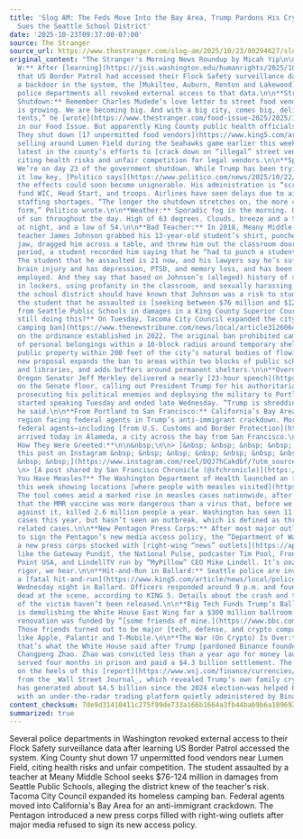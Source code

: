 ```yaml
---
title: 'Slog AM: The Feds Move Into the Bay Area, Trump Pardons His Crypto Bro, Ex-Student
  Sues the Seattle School District'
date: '2025-10-23T09:37:00-07:00'
source: The Stranger
source_url: https://www.thestranger.com/slog-am/2025/10/23/80294627/slog-am-the-feds-move-into-the-bay-area-trump-pardons-his-crypto-bro-ex-student-sues-the-seattle-school-district
original_content: "The Stranger's Morning News Roundup by Micah Yip\n\n**Rare Cop
  W:** After [learning](https://jsis.washington.edu/humanrights/2025/10/21/leaving-the-door-wide-open/)
  that US Border Patrol had accessed their Flock Safety surveillance data through
  a backdoor in the system, the [Mukilteo, Auburn, Renton and Lakewood](https://www.seattletimes.com/seattle-news/law-justice/feds-searched-flock-security-systems-at-18-wa-police-agencies-report/)
  police departments all revoked external access to that data.\n\n**Street Vendor
  Shutdown:** Remember Charles Mudede’s love letter to street food vendors? “Seattle
  is growing. We are becoming big. And with a big city, comes big, delicious food
  tents,” he [wrote](https://www.thestranger.com/food-issue-2025/2025/10/03/80267011/big-city-big-street-food)
  in our Food Issue. But apparently King County public health officials didn’t listen.
  They shut down [17 unpermitted food vendors](https://www.king5.com/article/news/local/seattle/public-health-closes-13-unpermitted-food-vendors-operating-lumen-field-seattle/281-cbc51573-9b7c-4cd5-a228-87e95a1139ea)
  selling around Lumen Field during the Seahawks game earlier this week. It’s the
  latest in the county’s efforts to [crack down on “illegal” street vending](https://www.king5.com/article/news/local/seattle/king-county-illegal-food-cart-crack-down/281-e4dfce1d-26fb-40eb-99cf-d19ed06ba97d),
  citing health risks and unfair competition for legal vendors.\n\n**Speaking of Shutdown:**
  We’re on day 23 of the government shutdown. While Trump has been trying to keep
  it low key, [Politico says](https://www.politico.com/news/2025/10/22/the-longer-the-shutdown-lasts-the-harder-it-is-to-mask-00618958)
  the effects could soon become unignorable. His administration is “scrambling” to
  fund WIC, Head Start, and troops. Airlines have seen delays due to air traffic control
  staffing shortages. “The longer the shutdown stretches on, the more cracks will
  form,” Politico wrote.\n\n**Weather:** Sporadic fog in the morning. Clouds and breaks
  of sun throughout the day. High of 63 degrees. Clouds, breeze and a touch of rain
  at night, and a low of 54.\n\n**Bad Teacher:** In 2018, Meany Middle School math
  teacher James Johnson grabbed his 13-year-old student’s shirt, punched him in the
  jaw, dragged him across a table, and threw him out the classroom door. The next
  period, a student recorded him saying that he “had to punch a student in the face.”
  The student that he assaulted is 21 now, and his lawyers say he’s suffered a traumatic
  brain injury and has depression, PTSD, and memory loss, and has been unable to stay
  employed. And they say that based on Johnson’s (alleged) history of shoving kids
  in lockers, using profanity in the classroom, and sexually harassing teenage girls,
  the school district should have known that Johnson was a risk to students. So now,
  the student that he assaulted is [seeking between $76 million and $124 million](https://www.seattletimes.com/education-lab/seattle-student-punched-by-teacher-seeks-millions-in-damages/)
  from Seattle Public Schools in damages in a King County Superior Court civil case.\n\n**We’re
  still doing this?** On Tuesday, Tacoma City Council expanded the city’s [homeless
  camping ban](https://www.thenewstribune.com/news/local/article312606417.html), building
  on the ordinance established in 2022. The original ban prohibited camping and storage
  of personal belongings within a 10-block radius around temporary shelters and all
  public property within 200 feet of the city’s natural bodies of flowing water. The
  new proposal expands the ban to areas within two blocks of public schools, parks
  and libraries, and adds buffers around permanent shelters.\n\n**Overnight Orating:**
  Oregon Senator Jeff Merkley delivered a nearly [23-hour speech](https://www.theguardian.com/us-news/2025/oct/22/senator-jeff-merkley-floor-speech-trump)
  on the Senate floor, calling out President Trump for his authoritarian proclivities,
  prosecuting his political enemies and deploying the military to Portland. Merkley
  started speaking Tuesday and ended late Wednesday. “Trump is shredding our constitution,”
  he said.\n\n**From Portland to San Francisco:** California’s Bay Area is the latest
  region facing federal agents in Trump’s anti-immigrant crackdown. More than 100
  federal agents—including [from U.S. Customs and Border Protection](https://www.sfchronicle.com/bayarea/article/sf-immigration-operation-21114328.php)—they
  arrived today in Alameda, a city across the bay from San Francisco.\n\n**Here’s
  How They Were Greeted:**\n\n&nbsp;\n\n> [&nbsp; &nbsp; &nbsp; &nbsp; &nbsp; View
  this post on Instagram &nbsp; &nbsp; &nbsp; &nbsp; &nbsp; &nbsp; &nbsp; &nbsp; &nbsp;
  &nbsp; &nbsp;](https://www.instagram.com/reel/DQJ7hCakdbf/?utm_source=ig_embed&utm_campaign=loading)\n>
  \n> [A post shared by San Francisco Chronicle (@sfchronicle)](https://www.instagram.com/reel/DQJ7hCakdbf/?utm_source=ig_embed&utm_campaign=loading)\n\n&nbsp;\n\n**Think
  You Have Measles?** The Washington Department of Health launched an [online tracker](https://wadoh.maps.arcgis.com/apps/dashboards/10e3b2b43f784eabbdb0a5873acd660d)
  this week showing locations [where people with measles visited](https://washingtonstatestandard.com/briefs/new-map-tracks-measles-exposures-across-washington/).
  The tool comes amid a marked rise in measles cases nationwide, after RFK Jr. decided
  that the MMR vaccine was more dangerous than a virus that, before we were inoculated
  against it, killed 2.6 million people a year. Washington has seen 11 confirmed measles
  cases this year, but hasn’t seen an outbreak, which is defined as three or more
  related cases.\n\n**New Pentagon Press Corps:** After most major outlets refused
  to sign the Pentagon’s new media access policy, the “Department of War”&nbsp; unveiled
  a new press corps stocked with [right-wing “news” outlets](https://apnews.com/article/pentagon-media-rules-new-press-corps-b14b8cef6ba63cdac17c8ffac375e615)
  like the Gateway Pundit, the National Pulse, podcaster Tim Pool, Frontlines by Turning
  Point USA, and LindellTV run by “MyPillow” CEO Mike Lindell. It’s oozing with journalistic
  rigor, we hear.\n\n**Hit-and-Run in Ballard:** Seattle police are investigating
  a [fatal hit-and-run](https://www.king5.com/article/news/local/police-respond-to-deadly-crash-ballard/281-2acee6db-7a7d-4e67-a737-88f32bb896a9?tbref=hp)
  Wednesday night in Ballard. Officers responded around 9 p.m. and found one person
  dead at the scene, according to KING 5. Details about the crash and the identity
  of the victim haven’t been released.\n\n**Big Tech Funds Trump’s Ballroom:** Trump
  is demolishing the White House East Wing for a $300 million ballroom. He said the
  renovation was funded by “[some friends of mine.](https://www.bbc.com/news/articles/czxn7lwzx5po)”
  Those friends turned out to be major [tech, defense, and crypto companies](https://www.theguardian.com/us-news/2025/oct/23/trump-white-house-ballroom-donors)
  like Apple, Palantir and T-Mobile.\n\n**The War (On Crypto) Is Over:** At least,
  that’s what the White House said after Trump [pardoned Binance founder](https://www.cnbc.com/2025/10/23/trump-pardons-binance-founder-cz-zhao.html)
  Changpeng Zhao. Zhao was convicted less than a year ago for money laundering. He
  served four months in prison and paid a $4.3 billion settlement. The pardon comes
  on the heels of this [report](https://www.wsj.com/finance/currencies/trump-family-crypto-1e7ab14a?mod=article_inline)
  from the _Wall Street Journal_, which revealed Trump’s own family crypto company—which
  has generated about $4.5 billion since the 2024 election—was helped by “a partnership
  with an under-the-radar trading platform quietly administered by Binance.”"
content_checksum: 7de9d31410411c275f99de733a166b1664a3fb44bab9b6a18969210f7124661e
summarized: true
---
```


Several police departments in Washington revoked external access to their Flock Safety surveillance data after learning US Border Patrol accessed the system. King County shut down 17 unpermitted food vendors near Lumen Field, citing health risks and unfair competition. The student assaulted by a teacher at Meany Middle School seeks $76-124 million in damages from Seattle Public Schools, alleging the district knew of the teacher's risk. Tacoma City Council expanded its homeless camping ban. Federal agents moved into California's Bay Area for an anti-immigrant crackdown. The Pentagon introduced a new press corps filled with right-wing outlets after major media refused to sign its new access policy.